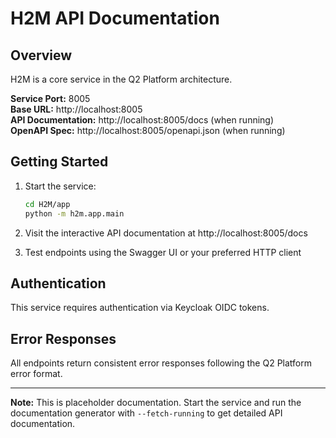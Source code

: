 # H2M API Documentation

## Overview

H2M is a core service in the Q2 Platform architecture.

**Service Port:** 8005  
**Base URL:** http://localhost:8005  
**API Documentation:** http://localhost:8005/docs (when running)  
**OpenAPI Spec:** http://localhost:8005/openapi.json (when running)

## Getting Started

1. Start the service:
   ```bash
   cd H2M/app
   python -m h2m.app.main
   ```

2. Visit the interactive API documentation at http://localhost:8005/docs

3. Test endpoints using the Swagger UI or your preferred HTTP client

## Authentication

This service requires authentication via Keycloak OIDC tokens.

## Error Responses

All endpoints return consistent error responses following the Q2 Platform error format.

---

**Note:** This is placeholder documentation. Start the service and run the documentation generator with `--fetch-running` to get detailed API documentation.

